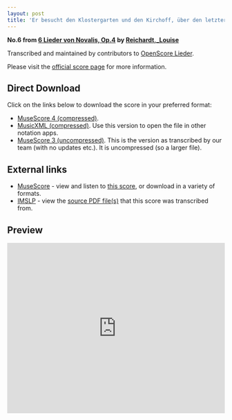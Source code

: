 ```yaml
---
layout: post
title: 'Er besucht den Klostergarten und den Kirchoff, über den letztern findet sich folgendes Gedicht (OpenScore Lieder Corpus)'
---
```


__No.6 from [6 Lieder von Novalis, Op.4](https://fourscoreandmore.org/OpenScore/Reichardt%2C_Louise/6_Lieder_von_Novalis%2C_Op.4/) by [Reichardt,_Louise](https://fourscoreandmore.org/OpenScore/Reichardt%2C_Louise)__

Transcribed and maintained by contributors to [OpenScore Lieder].

Please visit the [official score page] for more information.

[official score page]: https://musescore.com/openscore-lieder-corpus/scores/5002078
[OpenScore Lieder]: https://musescore.com/openscore-lieder-corpus

## Direct Download

Click on the links below to download the score in your preferred format:
- [MuseScore 4 (compressed)](https://fourscoreandmore.org/OpenScore/Reichardt%2C_Louise/6_Lieder_von_Novalis%2C_Op.4/6_Er_besucht_den_Klostergarten_und_den_Kirchoff%2C_%C3%BCber_den_letztern_findet_sich_folgendes_Gedicht.mscz).
- [MusicXML (compressed)](https://fourscoreandmore.org/OpenScore/Reichardt%2C_Louise/6_Lieder_von_Novalis%2C_Op.4/6_Er_besucht_den_Klostergarten_und_den_Kirchoff%2C_%C3%BCber_den_letztern_findet_sich_folgendes_Gedicht.mxl). Use this version to open the file in other notation apps.
- [MuseScore 3 (uncompressed)](https://raw.githubusercontent.com/OpenScore/Lieder/refs/heads/main/scores/Reichardt%2C_Louise/6_Lieder_von_Novalis%2C_Op.4/6_Er_besucht_den_Klostergarten_und_den_Kirchoff%2C_%C3%BCber_den_letztern_findet_sich_folgendes_Gedicht/lc5002078.mscx). This is the version as transcribed by our team (with no updates etc.). It is uncompressed (so a larger file).

## External links

- [MuseScore] - view and listen to [this score][MuseScore], or download in a variety of formats.
- [IMSLP] - view the [source PDF file(s)][IMSLP] that this score was transcribed from.

[MuseScore]: https://musescore.com/score/5002078
[IMSLP]: https://imslp.org/wiki/Special:ReverseLookup/511862

## Preview

<iframe width="100%" height="394" src="https://musescore.com/openscore-lieder-corpus/scores/5002078/embed" frameborder="0" allowfullscreen allow="autoplay; fullscreen"></iframe>
